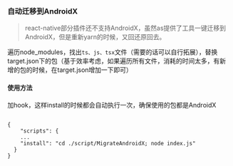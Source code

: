 ### 自动迁移到AndroidX
> react-native部分插件还不支持AndroidX，虽然as提供了工具一键迁移到AndroidX，但是重新yarn的时候，又回还原回去。

遍历node_modules，找出`ts、js、tsx`文件（需要的话可以自行拓展），替换target.json下的包（基于效率考虑，如果遍历所有文件，消耗的时间太多，有新增的包的时候，在target.json增加一下即可）

#### 使用方法

加hook，这样install的时候都会自动执行一次，确保使用的包都是AndroidX

```

{
	"scripts": {
	...
    "install": "cd ./script/MigrateAndroidX; node index.js"
  }
}

```
